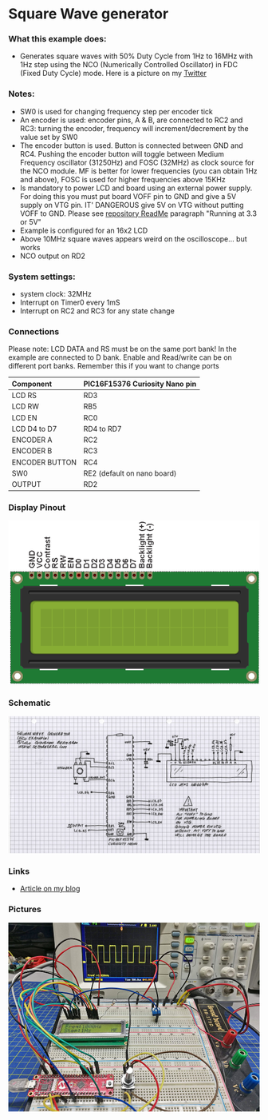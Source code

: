 # Square Wave generator

### What this example does:
- Generates square waves with 50% Duty Cycle from 1Hz to 16MHz with 1Hz step using the NCO (Numerically Controlled Oscillator) in FDC (Fixed Duty Cycle) mode. Here is a picture on my [Twitter](https://twitter.com/settorezero/status/1215222093505351680)

### Notes:
- SW0 is used for changing frequency step per encoder tick
- An encoder is used: encoder pins, A & B, are connected to RC2 and RC3: turning the encoder, frequency will increment/decrement by the value set by SW0
- The encoder button is used. Button is connected between GND and RC4. Pushing the encoder button will toggle between Medium Frequency oscillator (31250Hz) and FOSC (32MHz) as clock source for the NCO module. MF is better for lower frequencies (you can obtain 1Hz and above), FOSC is used for higher frequencies above 15KHz
- Is mandatory to power LCD and board using an external power supply. For doing this you must put board VOFF pin to GND and give a 5V supply on VTG pin. IT' DANGEROUS give 5V on VTG without putting VOFF to GND. Please see [repository ReadMe](https://github.com/Cyb3rn0id/Microchip_Curiosity_Nano_Examples#running-at-5-or-33v) paragraph "Running at 3.3 or 5V"
- Example is configured for an 16x2 LCD
- Above 10MHz square waves appears weird on the oscilloscope... but works
- NCO output on RD2

### System settings:
- system clock: 32MHz
- Interrupt on Timer0 every 1mS
- Interrupt on RC2 and RC3 for any state change

### Connections
Please note: LCD DATA and RS must be on the same port bank! In the example are connected to D bank. Enable and Read/write can be on different port banks. Remember this if you want to change ports

| Component    | PIC16F15376 Curiosity Nano pin |
|:-------------|:-------------------------------|
|LCD RS        |RD3                             |
|LCD RW        |RB5                             |
|LCD EN        |RC0                             |
|LCD D4 to D7  |RD4 to RD7                      |
|ENCODER A     |RC2                             |
|ENCODER B     |RC3                             |
|ENCODER BUTTON|RC4                             |
|SW0           |RE2 (default on nano board)     |
|OUTPUT        |RD2                             |

### Display Pinout
![LCD Pinout](../assets/images/LCD_HD44780_Pinout.png)

### Schematic
![Square Wave Generator Schematic](../assets/images/SquareWaveGenerator_Schematic.jpg)

### Links
- [Article on my blog](https://www.settorezero.com/wordpress/un-generatore-di-onda-quadra-da-1hz-a-16mhz-con-un-microcontrollore-pic/)

### Pictures
![Square Wave Generator Picture](../assets/images/SquareWaveGenerator_PIC16F15376.jpg)
